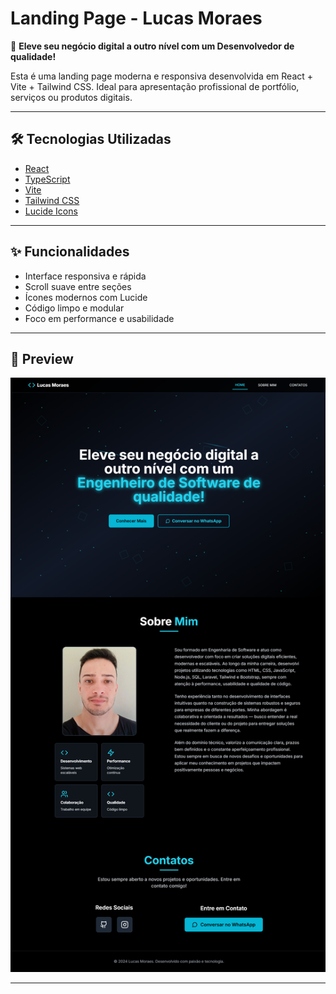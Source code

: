 # Landing Page - Lucas Moraes

🚀 **Eleve seu negócio digital a outro nível com um Desenvolvedor de qualidade!**

Esta é uma landing page moderna e responsiva desenvolvida em React + Vite + Tailwind CSS. Ideal para apresentação profissional de portfólio, serviços ou produtos digitais.

---

## 🛠️ Tecnologias Utilizadas

- [React](https://reactjs.org/)
- [TypeScript](https://www.typescriptlang.org/)
- [Vite](https://vitejs.dev/)
- [Tailwind CSS](https://tailwindcss.com/)
- [Lucide Icons](https://lucide.dev/icons)

---

## ✨ Funcionalidades

- Interface responsiva e rápida
- Scroll suave entre seções
- Ícones modernos com Lucide
- Código limpo e modular
- Foco em performance e usabilidade

---

## 📸 Preview

<img src="./preview.png" width="600" alt="Preview da Landing Page" />

---

